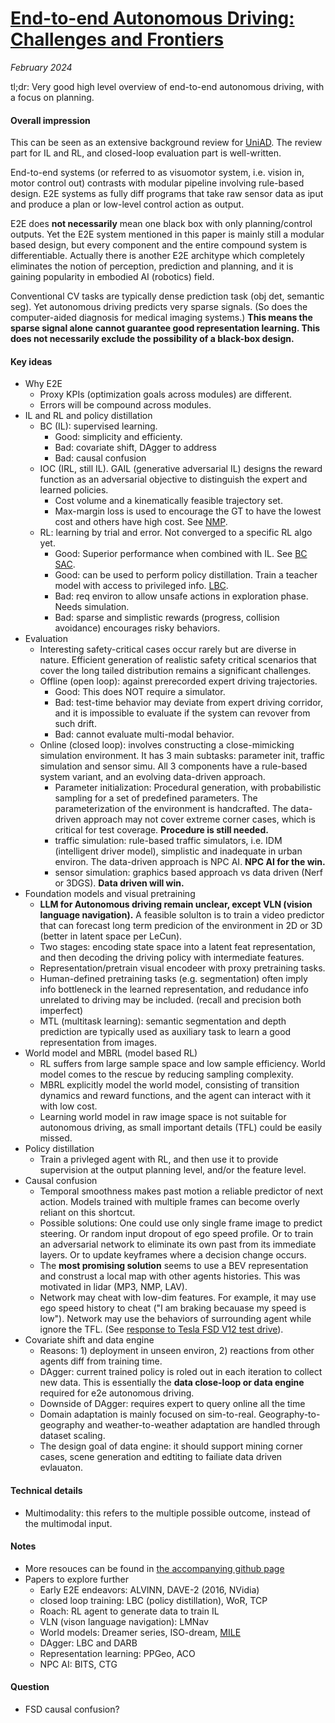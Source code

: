 # [End-to-end Autonomous Driving: Challenges and Frontiers](https://arxiv.org/abs/2306.16927)

_February 2024_

tl;dr: Very good high level overview of end-to-end autonomous driving, with a focus on planning. 

#### Overall impression
This can be seen as an extensive background review for [UniAD](uniad.md). The review part for IL and RL, and closed-loop evaluation part is well-written. 

End-to-end systems (or referred to as visuomotor system, i.e. vision in, motor control out) contrasts with modular pipeline involving rule-based design. E2E systems as fully diff programs that take raw sensor data as iput and produce a plan or low-level control action as output. 

E2E does **not necessarily** mean one black box with only planning/control outputs. Yet the E2E system mentioned in this paper is mainly still a modular based design, but every component and the entire compound system is differentiable. Actually there is another E2E architype which completely eliminates the notion of perception, prediction and planning, and it is gaining popularity in embodied AI (robotics) field.

Conventional CV tasks are typically dense prediction task (obj det, semantic seg). Yet autonomous driving predicts very sparse signals. (So does the computer-aided diagnosis for medical imaging systems.) **This means the sparse signal alone cannot guarantee good representation learning. This does not necessarily exclude the possibility of a black-box design.** 


#### Key ideas
- Why E2E
	- Proxy KPIs (optimization goals across modules) are different.
	- Errors will be compound across modules.
- IL and RL and policy distillation
	- BC (IL): supervised learning. 
		- Good: simplicity and efficienty.
		- Bad: covariate shift, DAgger to address
		- Bad: causal confusion
	- IOC (IRL, still IL). GAIL (generative adversarial IL) designs the reward function as an adversarial objective to distinguish the expert and learned policies. 
		- Cost volume and a kinematically feasible trajectory set. 
		- Max-margin loss is used to encourage the GT to have the lowest cost and others have high cost. See [NMP](nmp.md).
	- RL: learning by trial and error. Not converged to a specific RL algo yet. 
		- Good: Superior performance when combined with IL. See [BC SAC](bc_sac.md).
		- Good: can be used to perform policy distillation. Train a teacher model with access to privileged info. [LBC](lbc.md).
		- Bad: req environ to allow unsafe actions in exploration phase. Needs simulation.
		- Bad: sparse and simplistic rewards (progress, collision avoidance) encourages risky behaviors.
- Evaluation
	- Interesting safety-critical cases occur rarely but are diverse in nature. Efficient generation of realistic safety critical scenarios that cover the long tailed distribution remains a significant challenges.
	- Offline (open loop): against prerecorded expert driving trajectories. 
		- Good: This does NOT require a simulator.
		- Bad: test-time behavior may deviate from expert driving corridor, and it is impossible to evaluate if the system can revover from such drift.
		- Bad: cannot evaluate multi-modal behavior. 
	- Online (closed loop): involves constructing a close-mimicking simulation environment. It has 3 main subtasks: parameter init, traffic simulation and sensor simu. All 3 components have a rule-based system variant, and an evolving data-driven approach.
		- Parameter initialization: Procedural generation, with probabilistic sampling for a set of predefined parameters. The parameterization of the environment is handcrafted. The data-driven approach may not cover extreme corner cases, which is critical for test coverage. **Procedure is still needed.**
		- traffic simulation: rule-based traffic simulators, i.e. IDM (intelligent driver model), simplistic and inadequate in urban environ. The data-driven approach is NPC AI. **NPC AI for the win.**
		- sensor simulation: graphics based approach vs data driven (Nerf or 3DGS). **Data driven will win.**
- Foundation models and visual pretraining
	- **LLM for Autonomous driving remain unclear, except VLN (vision language navigation).** A feasible solulton is to train a video predictor that can forecast long term predicion of the environment in 2D or 3D (better in latent space per LeCun).
	- Two stages: encoding state space into a latent feat representation, and then decoding the driving policy with intermediate features. 
	- Representation/pretrain visual encodeer with proxy pretraining tasks.
	- Human-defined pretraining tasks (e.g. segmentation) often imply info bottleneck in the learned representation, and redudance info unrelated to driving may be included. (recall and precision both imperfect)
	- MTL (multitask learning): semantic segmentation and depth prediction are typically used as auxiliary task to learn a good representation from images.
- World model and MBRL (model based RL)
	- RL suffers from large sample space and low sample efficiency. World model comes to the rescue by reducing sampling complexity.
	- MBRL explicitly model the world model, consisting of transition dynamics and reward functions, and the agent can interact with it with low cost.
	- Learning world model in raw image space is not suitable for autonomous driving, as small important details (TFL) could be easily missed.
- Policy distillation
	- Train a privleged agent with RL, and then use it to provide supervision at the output planning level, and/or the feature level.
- Causal confusion
	- Temporal smoothness makes past motion a reliable predictor of next action. Models trained with multiple frames can become overly reliant on this shortcut. 
	- Possible solutions: One could use only single frame image to predict steering. Or random input dropout of ego speed profile. Or to train an adversarial network to eliminate its own past from its immediate layers. Or to update keyframes where a decision change occurs. 
	- The **most promising solution** seems to use a BEV representation and construst a local map with other agents histories. This was motivated in lidar (MP3, NMP, LAV). 
	- Network may cheat with low-dim features. For example, it may use ego speed history to cheat ("I am braking becauase my speed is low"). Network may use the behaviors of surrounding agent while ignore the TFL. (See [response to Tesla FSD V12 test drive](https://www.zhihu.com/question/619544346/answer/3188081298)).
- Covariate shift and data engine
	- Reasons: 1) deployment in unseen environ, 2) reactions from other agents diff from training time. 
	- DAgger: current trained policy is roled out in each iteration to collect new data. This is essentially the **data close-loop or data engine** required for e2e autonomous driving.
	- Downside of DAgger: requires expert to query online all the time
	- Domain adaptation is mainly focused on sim-to-real. Geography-to-geography and weather-to-weather adaptation are handled through dataset scaling.
	- The design goal of data engine: it should support mining corner cases, scene generation and edtiting to failiate data driven evlauaton. 

#### Technical details
- Multimodality: this refers to the multiple possible outcome, instead of the multimodal input.


#### Notes
- More resouces can be found in [the accompanying github page](https://github.com/OpenDriveLab/End-to-end-Autonomous-Driving)
- Papers to explore further
	- Early E2E endeavors: ALVINN, DAVE-2 (2016, NVidia)
	- closed loop training: LBC (policy distillation), WoR, TCP
	- Roach: RL agent to generate data to train IL
	- VLN (vison language navigation): LMNav
	- World models: Dreamer series, ISO-dream, [MILE](mile.md)
	- DAgger: LBC and DARB
	- Representation learning: PPGeo, ACO
	- NPC AI: BITS, CTG

#### Question
- FSD causal confusion?